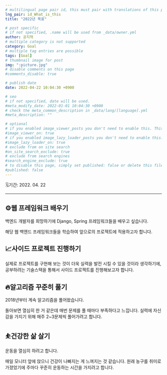 ```yaml
---
# multilingual page pair id, this must pair with translations of this page. (This name must be unique)
lng_pair: id_What_is_this
title: "2022년 목표"

# post specific
# if not specified, .name will be used from _data/owner.yml
author: 공지혁
# multiple category is not supported
category: Goal
# multiple tag entries are possible
tags: [Goal]
# thumbnail image for post
img: ":picture.jpg"
# disable comments on this page
#comments_disable: true

# publish date
date: 2022-04-22 10:04:30 +0900

# seo
# if not specified, date will be used.
#meta_modify_date: 2022-01-01 10:04:30 +0900
# check the meta_common_description in _data/lang/[language].yml
#meta_description: ""

# optional
# if you enabled image_viewer_posts you don't need to enable this. This is only if image_viewer_posts = false
#image_viewer_on: true
# if you enabled image_lazy_loader_posts you don't need to enable this. This is only if image_lazy_loader_posts = false
#image_lazy_loader_on: true
# exclude from on site search
#on_site_search_exclude: true
# exclude from search engines
#search_engine_exclude: true
# to disable this page, simply set published: false or delete this file
#published: false
---
```


🗓️기간: 2022. 04. 22


---

## ⚙️웹 프레임워크 배우기

백엔드 개발자를 희망하기에 Django, Spring 프레임워크들을 배우고 싶습니다.

해당 웹 백엔드 프레임워크들을 학습하여 앞으로의 프로젝트에 적용하고자 합니다.

## 📈사이드 프로젝트 진행하기

실제로 프로젝트를 구현해 보는 것이 더욱 실력을 발전 시킬 수 있을 것이라 생각하기에, 공부하려는 기술스택을 통해서 사이드 프로젝트를 진행해보고자 합니다.

## 🔥알고리즘 꾸준히 풀기

2018년부터 계속 알고리즘을 풀어왔습니다.

돌아보면 열심히 한 거 같은데 매번 문제를 풀 때마다 부족하다고 느낍니다. 실력에 자신감을 가지기 위해 매주 2~3문제씩 풀어가려고 합니다.

## ⛹️건강한 삶 살기

운동을 열심히 하려고 합니다.

매일 모니터 앞에 앉으니 건강이 나빠지는 게 느껴지는 것 같습니다. 원래 농구를 취미로 가졌었기에 주마다 꾸준히 운동하는 시간을 가지려고 합니다.